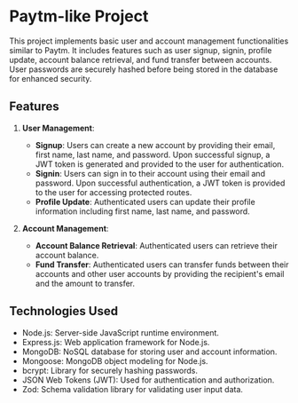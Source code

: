 # Paytm-like Project

This project implements basic user and account management functionalities similar to Paytm. It includes features such as user signup, signin, profile update, account balance retrieval, and fund transfer between accounts. User passwords are securely hashed before being stored in the database for enhanced security.

## Features

1. **User Management**:
   - **Signup**: Users can create a new account by providing their email, first name, last name, and password. Upon successful signup, a JWT token is generated and provided to the user for authentication.
   - **Signin**: Users can sign in to their account using their email and password. Upon successful authentication, a JWT token is provided to the user for accessing protected routes.
   - **Profile Update**: Authenticated users can update their profile information including first name, last name, and password.

2. **Account Management**:
   - **Account Balance Retrieval**: Authenticated users can retrieve their account balance.
   - **Fund Transfer**: Authenticated users can transfer funds between their accounts and other user accounts by providing the recipient's email and the amount to transfer.

## Technologies Used

- Node.js: Server-side JavaScript runtime environment.
- Express.js: Web application framework for Node.js.
- MongoDB: NoSQL database for storing user and account information.
- Mongoose: MongoDB object modeling for Node.js.
- bcrypt: Library for securely hashing passwords.
- JSON Web Tokens (JWT): Used for authentication and authorization.
- Zod: Schema validation library for validating user input data.